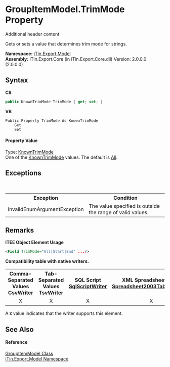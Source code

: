 # GroupItemModel.TrimMode Property 
Additional header content 

Gets or sets a value that determines trim mode for strings.

**Namespace:**&nbsp;<a href="N_iTin_Export_Model">iTin.Export.Model</a><br />**Assembly:**&nbsp;iTin.Export.Core (in iTin.Export.Core.dll) Version: 2.0.0.0 (2.0.0.0)

## Syntax

**C#**<br />
``` C#
public KnownTrimMode TrimMode { get; set; }
```

**VB**<br />
``` VB
Public Property TrimMode As KnownTrimMode
	Get
	Set
```


#### Property Value
Type: <a href="T_iTin_Export_Model_KnownTrimMode">KnownTrimMode</a><br />One of the <a href="T_iTin_Export_Model_KnownTrimMode">KnownTrimMode</a> values. The default is <a href="T_iTin_Export_Model_KnownTrimMode">All</a>.

## Exceptions
&nbsp;<table><tr><th>Exception</th><th>Condition</th></tr><tr><td>InvalidEnumArgumentException</td><td>The value specified is outside the range of valid values.</td></tr></table>

## Remarks

**ITEE Object Element Usage**<br />
``` XML
<Field TrimMode="All|Start|End" .../>
```


<strong>Compatibility table with native writers.</strong><table><tr><th>Comma-Separated Values<br /><a href="T_iTin_Export_Writers_CsvWriter">CsvWriter</a></th><th>Tab-Separated Values<br /><a href="T_iTin_Export_Writers_TsvWriter">TsvWriter</a></th><th>SQL Script<br /><a href="T_iTin_Export_Writers_SqlScriptWriter">SqlScriptWriter</a></th><th>XML Spreadsheet 2003<br /><a href="T_iTin_Export_Writers_Spreadsheet2003TabularWriter">Spreadsheet2003TabularWriter</a></th></tr><tr><td align="center">X</td><td align="center">X</td><td align="center">X</td><td align="center">X</td></tr></table> A <strong>`X`</strong> value indicates that the writer supports this element.


## See Also


#### Reference
<a href="T_iTin_Export_Model_GroupItemModel">GroupItemModel Class</a><br /><a href="N_iTin_Export_Model">iTin.Export.Model Namespace</a><br />